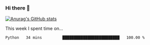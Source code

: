 ### Hi there 👋

<!--
**bitethecode/bitethecode** is a ✨ _special_ ✨ repository because its `README.md` (this file) appears on your GitHub profile.

Here are some ideas to get you started:

- 🔭 I’m currently working on ...
- 🌱 I’m currently learning ...
- 👯 I’m looking to collaborate on ...
- 🤔 I’m looking for help with ...
- 💬 Ask me about ...
- 📫 How to reach me: ...
- 😄 Pronouns: ...
- ⚡ Fun fact: ...
-->


[![Anurag's GitHub stats](https://github-readme-stats.vercel.app/api?username=bitethecode)](https://github.com/anuraghazra/github-readme-stats)

This week I spent time on...
<!--START_SECTION:waka-->

```text
Python   34 mins         █████████████████████████   100.00 %
```

<!--END_SECTION:waka-->
